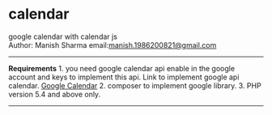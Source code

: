 # calendar
google calendar with calendar js
<br>
Author: Manish Sharma
email:manish.1986200821@gmail.com

<hr>
<strong>Requirements</strong>
1. you need google calendar api enable in the google account and keys to implement this api. Link to implement google api calendar.
<a href="https://developers.google.com/google-apps/calendar/" target="_blank">Google Calendar</a>
2. composer to implement google library.
3. PHP version 5.4 and above only.
<hr>
